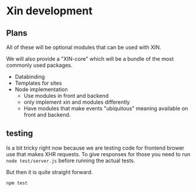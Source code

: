 # Xin development

## Plans
All of these will be optional modules that can be used with XIN.

We will also provide a "XIN-core" which will be a bundle of the most commonly used packages.

- Databinding
- Templates for sites
- Node implementation
    - Use modules in front and backend
    - only implement xin and modules differently
    - Have modules that make events "ubiquitous" meaning available on front and backend.

## testing

Is a bit tricky right now because we are testing code for frontend brower use that makes XHR requests. To give responses for those you need to run `node test/server.js` before running the actual tests.

But then it is quite straight forward.
```
npm test
```
